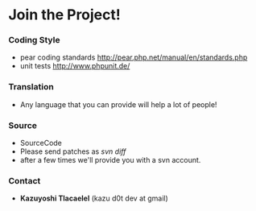 # Join the Project! #

### Coding Style ###

  * pear coding standards http://pear.php.net/manual/en/standards.php
  * unit tests http://www.phpunit.de/

### Translation ###

  * Any language that you can provide will help a lot of people!

### Source ###

  * SourceCode
  * Please send patches as _svn diff_
  * after a few times we'll provide you with a svn account.

### Contact ###

  * **Kazuyoshi Tlacaelel** (kazu d0t dev at gmail)